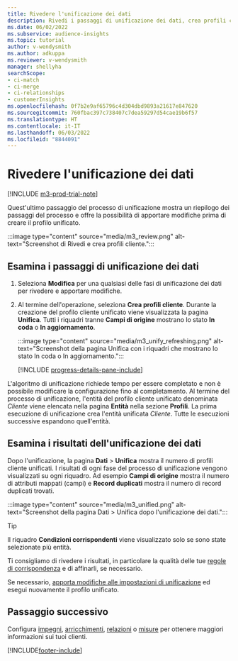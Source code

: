 ```yaml
---
title: Rivedere l'unificazione dei dati
description: Rivedi i passaggi di unificazione dei dati, crea profili cliente unificati ed esamina i risultati
ms.date: 06/02/2022
ms.subservice: audience-insights
ms.topic: tutorial
author: v-wendysmith
ms.author: adkuppa
ms.reviewer: v-wendysmith
manager: shellyha
searchScope:
- ci-match
- ci-merge
- ci-relationships
- customerInsights
ms.openlocfilehash: 0f7b2e9af65796c4d304dbd9893a21617e847620
ms.sourcegitcommit: 760fbac397c738407c7dea59297d54cae19b6f57
ms.translationtype: HT
ms.contentlocale: it-IT
ms.lasthandoff: 06/03/2022
ms.locfileid: "8844091"
---
```

# <a name="review-data-unification"></a>Rivedere l'unificazione dei dati

[!INCLUDE [m3-prod-trial-note](includes/m3-prod-trial-note.md)]

Quest'ultimo passaggio del processo di unificazione mostra un riepilogo dei passaggi del processo e offre la possibilità di apportare modifiche prima di creare il profilo unificato.

:::image type="content" source="media/m3_review.png" alt-text="Screenshot di Rivedi e crea profili cliente.":::

## <a name="review-the-data-unification-steps"></a>Esamina i passaggi di unificazione dei dati

1. Seleziona **Modifica** per una qualsiasi delle fasi di unificazione dei dati per rivedere e apportare modifiche.

1. Al termine dell'operazione, seleziona **Crea profili cliente**. Durante la creazione del profilo cliente unificato viene visualizzata la pagina **Unifica**. Tutti i riquadri tranne **Campi di origine** mostrano lo stato **In coda** o **In aggiornamento**.

   :::image type="content" source="media/m3_unify_refreshing.png" alt-text="Screenshot della pagina Unifica con i riquadri che mostrano lo stato In coda o In aggiornamento.":::

   [!INCLUDE [progress-details-pane-include](includes/progress-details-pane.md)]

L'algoritmo di unificazione richiede tempo per essere completato e non è possibile modificare la configurazione fino al completamento. Al termine del processo di unificazione, l'entità del profilo cliente unificato denominata *Cliente* viene elencata nella pagina **Entità** nella sezione **Profili**. La prima esecuzione di unificazione crea l'entità unificata *Cliente*. Tutte le esecuzioni successive espandono quell'entità.

## <a name="review-the-results-of-data-unification"></a>Esamina i risultati dell'unificazione dei dati

Dopo l'unificazione, la pagina **Dati** > **Unifica** mostra il numero di profili cliente unificati. I risultati di ogni fase del processo di unificazione vengono visualizzati su ogni riquadro. Ad esempio **Campi di origine** mostra il numero di attributi mappati (campi) e **Record duplicati** mostra il numero di record duplicati trovati.

:::image type="content" source="media/m3_unified.png" alt-text="Screenshot della pagina Dati > Unifica dopo l'unificazione dei dati.":::

> [!TIP]
> Il riquadro **Condizioni corrispondenti** viene visualizzato solo se sono state selezionate più entità.

Ti consigliamo di rivedere i risultati, in particolare la qualità delle tue [regole di corrispondenza](data-unification-update.md#manage-match-rules) e di affinarli, se necessario.

Se necessario, [apporta modifiche alle impostazioni di unificazione](data-unification-update.md) ed esegui nuovamente il profilo unificato.

## <a name="next-step"></a>Passaggio successivo

Configura [impegni](activities.md), [arricchimenti](enrichment-hub.md), [relazioni](relationships.md) o [misure](measures.md) per ottenere maggiori informazioni sui tuoi clienti.

[!INCLUDE[footer-include](includes/footer-banner.md)]
